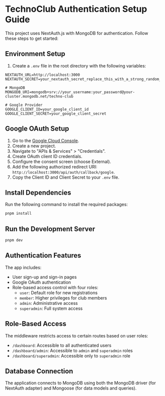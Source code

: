 # TechnoClub Authentication Setup Guide

This project uses NextAuth.js with MongoDB for authentication. Follow these steps to get started:

## Environment Setup

1. Create a `.env` file in the root directory with the following variables:

```
NEXTAUTH_URL=http://localhost:3000
NEXTAUTH_SECRET=your_nextauth_secret_replace_this_with_a_strong_random_value

# MongoDB
MONGODB_URI=mongodb+srv://your_username:your_password@your-cluster.mongodb.net/techno-club

# Google Provider
GOOGLE_CLIENT_ID=your_google_client_id
GOOGLE_CLIENT_SECRET=your_google_client_secret
```

## Google OAuth Setup

1. Go to the [Google Cloud Console](https://console.cloud.google.com/).
2. Create a new project.
3. Navigate to "APIs & Services" > "Credentials".
4. Create OAuth client ID credentials.
5. Configure the consent screen (choose External).
6. Add the following authorized redirect URI: `http://localhost:3000/api/auth/callback/google`.
7. Copy the Client ID and Client Secret to your `.env` file.

## Install Dependencies

Run the following command to install the required packages:

```bash
pnpm install
```

## Run the Development Server

```bash
pnpm dev
```

## Authentication Features

The app includes:

- User sign-up and sign-in pages
- Google OAuth authentication
- Role-based access control with four roles:
  - `user`: Default role for new registrations
  - `member`: Higher privileges for club members
  - `admin`: Administrative access
  - `superadmin`: Full system access

## Role-Based Access

The middleware restricts access to certain routes based on user roles:

- `/dashboard`: Accessible to all authenticated users
- `/dashboard/admin`: Accessible to `admin` and `superadmin` roles
- `/dashboard/superadmin`: Accessible only to `superadmin` role

## Database Connection

The application connects to MongoDB using both the MongoDB driver (for NextAuth adapter) and Mongoose (for data models and queries). 